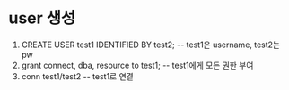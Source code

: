 # user 생성
  1. CREATE USER test1 IDENTIFIED BY test2; -- test1은 username, test2는 pw
  2. grant connect, dba, resource to test1; -- test1에게 모든 권한 부여
  3. conn test1/test2 -- test1로 연결